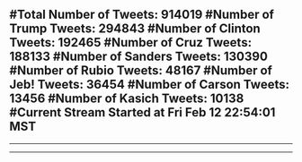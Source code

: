 #Total Number of Tweets: 914019 
#Number of Trump Tweets: 294843
#Number of Clinton Tweets: 192465
#Number of Cruz Tweets: 188133
#Number of Sanders Tweets: 130390
#Number of Rubio Tweets: 48167
#Number of Jeb! Tweets: 36454
#Number of Carson Tweets: 13456
#Number of Kasich Tweets: 10138
#Current Stream Started at Fri Feb 12 22:54:01 MST
---
---
---
